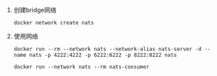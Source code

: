 1. 创建bridge网络
    ```shell
    docker network create nats
    ```
2. 使用网络
    ```shell
    docker run --rm --network nats --network-alias nats-server -d --name nats -p 4222:4222 -p 6222:6222 -p 8222:8222 nats
    ```
   
    ```shell
    docker run --network nats --rm nats-consumer
    ```